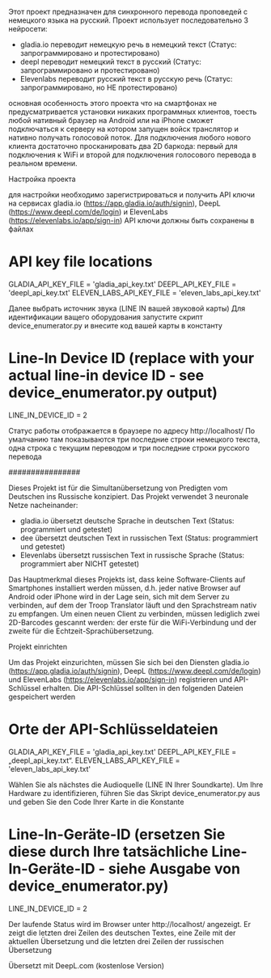Этот проект предназначен для синхронного перевода проповедей с немецкого языка на русский. 
Проект использует последовательно 3 нейросети: 
  * gladia.io  переводит немецкую речь в немецкий текст (Статус: запрограммировано и протестировано)
  * deepl переводит немецкий текст в русский  (Статус: запрограммировано и протестировано)
  * Elevenlabs переводит русский текст в русскую речь  (Статус: запрограммировано, но НЕ протестировано)

основная особенность этого проекта что на смартфонах не предусматривается установки никаких программных клиентов, 
тоесть любой нативный браузер на Android или на iPhone сможет подключаться к серверу на котором запущен войск транслятор и нативно получать голосовой поток.
Для подключения любого нового клиента достаточно просканировать два 2D  баркода: первый для подключения к WiFi и второй для подключения голосового перевода в реальном времени.

Настройка проекта

для настройки необходимо зарегистрироваться и получить API  ключи на сервисах gladia.io (https://app.gladia.io/auth/signin), DeepL (https://www.deepl.com/de/login) и ElevenLabs (https://elevenlabs.io/app/sign-in) 
API  ключи должны быть сохранены в файлах

# API key file locations
GLADIA_API_KEY_FILE = 'gladia_api_key.txt'
DEEPL_API_KEY_FILE = 'deepl_api_key.txt'
ELEVEN_LABS_API_KEY_FILE = 'eleven_labs_api_key.txt'

Далее выбрать источник звука (LINE IN  вашей звуковой карты)
Для идентификации ващего оборудования запустите скрипт device_enumerator.py и внесите код вашей карты в константу 
# Line-In Device ID (replace with your actual line-in device ID - see device_enumerator.py output)
LINE_IN_DEVICE_ID = 2

Статус работы отображается в браузере по адресу http://localhost/
По умалчанию там показываются три последние строки немецкого текста, одна строка с текущим переводом и три последние строки русского перевода

################

Dieses Projekt ist für die Simultanübersetzung von Predigten vom Deutschen ins Russische konzipiert. 
Das Projekt verwendet 3 neuronale Netze nacheinander: 
  * gladia.io übersetzt deutsche Sprache in deutschen Text (Status: programmiert und getestet)
  * dee übersetzt deutschen Text in russischen Text (Status: programmiert und getestet)
  * Elevenlabs übersetzt russischen Text in russische Sprache (Status: programmiert aber NICHT getestet)

Das Hauptmerkmal dieses Projekts ist, dass keine Software-Clients auf Smartphones installiert werden müssen, 
d.h. jeder native Browser auf Android oder iPhone wird in der Lage sein, sich mit dem Server zu verbinden, auf dem der Troop Translator läuft und den Sprachstream nativ zu empfangen.
Um einen neuen Client zu verbinden, müssen lediglich zwei 2D-Barcodes gescannt werden: der erste für die WiFi-Verbindung und der zweite für die Echtzeit-Sprachübersetzung.

Projekt einrichten

Um das Projekt einzurichten, müssen Sie sich bei den Diensten gladia.io (https://app.gladia.io/auth/signin), DeepL (https://www.deepl.com/de/login) und ElevenLabs (https://elevenlabs.io/app/sign-in) registrieren und API-Schlüssel erhalten. 
Die API-Schlüssel sollten in den folgenden Dateien gespeichert werden

# Orte der API-Schlüsseldateien
GLADIA_API_KEY_FILE = 'gladia_api_key.txt'
DEEPL_API_KEY_FILE = „deepl_api_key.txt“.
ELEVEN_LABS_API_KEY_FILE = 'eleven_labs_api_key.txt'

Wählen Sie als nächstes die Audioquelle (LINE IN Ihrer Soundkarte).
Um Ihre Hardware zu identifizieren, führen Sie das Skript device_enumerator.py aus und geben Sie den Code Ihrer Karte in die Konstante 
# Line-In-Geräte-ID (ersetzen Sie diese durch Ihre tatsächliche Line-In-Geräte-ID - siehe Ausgabe von device_enumerator.py)
LINE_IN_DEVICE_ID = 2

Der laufende Status wird im Browser unter http://localhost/ angezeigt.
Er zeigt die letzten drei Zeilen des deutschen Textes, eine Zeile mit der aktuellen Übersetzung und die letzten drei Zeilen der russischen Übersetzung

Übersetzt mit DeepL.com (kostenlose Version)
